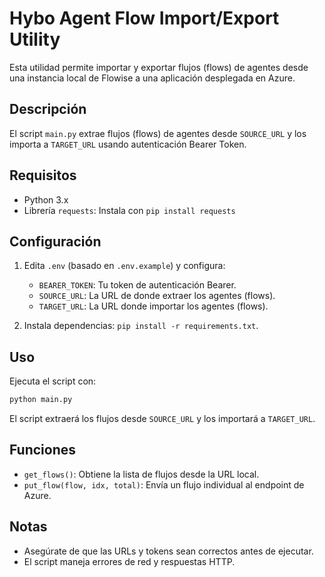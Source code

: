 # Hybo Agent Flow Import/Export Utility

Esta utilidad permite importar y exportar flujos (flows) de agentes desde una instancia local de Flowise a una aplicación desplegada en Azure.

## Descripción

El script `main.py` extrae flujos (flows) de agentes desde `SOURCE_URL` y los importa a `TARGET_URL` usando autenticación Bearer Token.

## Requisitos

- Python 3.x
- Librería `requests`: Instala con `pip install requests`

## Configuración

1. Edita `.env` (basado en `.env.example`) y configura:
   - `BEARER_TOKEN`: Tu token de autenticación Bearer.
   - `SOURCE_URL`: La URL de donde extraer los agentes (flows).
   - `TARGET_URL`: La URL donde importar los agentes (flows).

2. Instala dependencias: `pip install -r requirements.txt`.

## Uso

Ejecuta el script con:

```bash
python main.py
```

El script extraerá los flujos desde `SOURCE_URL` y los importará a `TARGET_URL`.

## Funciones

- `get_flows()`: Obtiene la lista de flujos desde la URL local.
- `put_flow(flow, idx, total)`: Envía un flujo individual al endpoint de Azure.

## Notas

- Asegúrate de que las URLs y tokens sean correctos antes de ejecutar.
- El script maneja errores de red y respuestas HTTP.
